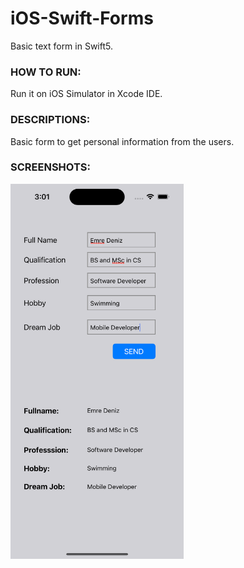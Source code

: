 # iOS-Swift-Forms
Basic text form in Swift5.

### HOW TO RUN:
Run it on iOS Simulator in Xcode IDE.

### DESCRIPTIONS:
Basic form to get personal information from the users.

### SCREENSHOTS:
<kbd><img src="SS_1.png" height="600"/></kbd>
